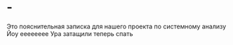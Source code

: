 # -
Это пояснительная записка для нашего проекта по системному анализу 
Йоу ееееееее
Ура затащили 
теперь спать
